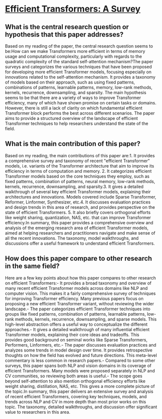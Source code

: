 # [Efficient Transformers: A Survey](https://arxiv.org/abs/2009.06732)

## What is the central research question or hypothesis that this paper addresses?

Based on my reading of the paper, the central research question seems to be:How can we make Transformers more efficient in terms of memory usage and computational complexity, particularly with regards to the quadratic complexity of the standard self-attention mechanism?The paper surveys and categorizes the various techniques that have been proposed for developing more efficient Transformer models, focusing especially on innovations related to the self-attention mechanism. It provides a taxonomy of models based on their approach, such as using fixed patterns, combinations of patterns, learnable patterns, memory, low-rank methods, kernels, recurrence, downsampling, and sparsity. The main hypothesis seems to be that there are a variety of ways to improve Transformer efficiency, many of which have shown promise on certain tasks or domains. However, there is still a lack of clarity on which fundamental efficient Transformer block performs the best across different scenarios. The paper aims to provide a structured overview of the landscape of efficient Transformer techniques to help researchers understand the state of the field.


## What is the main contribution of this paper?

Based on my reading, the main contributions of this paper are:1. It provides a comprehensive survey and taxonomy of recent "efficient Transformer" models, i.e. variants of the Transformer architecture that aim to improve its efficiency in terms of computation and memory. 2. It categorizes efficient Transformer models based on the core techniques they employ, such as fixed patterns, combination of patterns, neural memory, low-rank methods, kernels, recurrence, downsampling, and sparsity.3. It gives a detailed walkthrough of several key efficient Transformer models, explaining their architectures and innovations. Models covered include Sparse Transformer, Reformer, Linformer, Synthesizer, etc.4. It discusses evaluation practices and design trends in this area of research, and provides perspective on the state of efficient Transformers. 5. It also briefly covers orthogonal efforts like weight sharing, quantization, NAS, etc. that can improve Transformer efficiency.In summary, this paper provides a comprehensive overview and analysis of the emerging research area of efficient Transformer models, aimed at helping researchers and practitioners navigate and make sense of all the recent innovations. The taxonomy, model walkthroughs, and discussions offer a useful framework to understand efficient Transformers.


## How does this paper compare to other research in the same field?

Here are a few key points about how this paper compares to other research on efficient Transformers:- It provides a broad taxonomy and overview of many recent efficient Transformer models across domains like NLP and computer vision. This makes it a fairly comprehensive survey of techniques for improving Transformer efficiency. Many previous papers focus on proposing a new efficient Transformer variant, without reviewing the wider landscape.- The paper categorizes efficient Transformer techniques into groups like fixed patterns, combination of patterns, learnable patterns, low-rank methods, kernels, recurrence, downsampling, and sparse models. This high-level abstraction offers a useful way to conceptualize the different approaches.- It gives a detailed walkthrough of many influential efficient Transformer models, explaining their core ideas and tradeoffs. This provides good background on seminal works like Sparse Transformers, Performers, Linformers, etc.- The paper discusses evaluation practices and analyzes some trends in model design over time. It provides retrospective thoughts on how the field has evolved and future directions. This meta-level commentary is less common in research papers.- Compared to some other surveys, this paper spans both NLP and vision domains in its coverage of efficient Transformers. Many models were proposed separately in NLP and CV communities, so reviewing both areas is useful.- The scope goes beyond self-attention to also mention orthogonal efficiency efforts like weight sharing, distillation, NAS, etc. This gives a more complete picture of the topic.In summary, this paper delivers an extensive survey and analysis of recent efficient Transformers, covering key techniques, models, and trends across NLP and CV in more depth than most prior works on this topic. The taxonomy, detailed walkthroughs, and discussion offer significant value to researchers in this area.
